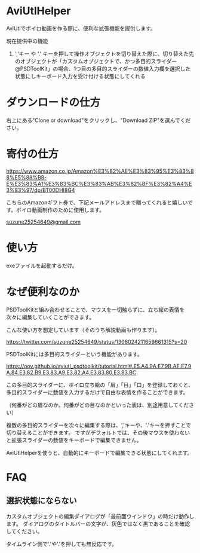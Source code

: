 # AviUtlHelper
AviUtlでボイロ動画を作る際に、便利な拡張機能を提供します。

現在提供中の機能
1. ','キー や '.' キーを押して操作オブジェクトを切り替えた際に、切り替えた先のオブジェクトが「カスタムオブジェクトで、かつ多目的スライダー@PSDToolKit」の場合、1つ目の多目的スライダーの数値入力欄を選択した状態にしキーボード入力を受け付ける状態にしてくれる

# ダウンロードの仕方
右上にある"Clone or download"をクリックし、"Download ZIP"を選んでください。

# 寄付の仕方
https://www.amazon.co.jp/Amazon%E3%82%AE%E3%83%95%E3%83%88%E5%88%B8-E%E3%83%A1%E3%83%BC%E3%83%AB%E3%82%BF%E3%82%A4%E3%83%97/dp/BT00DHI8G4

こちらのAmazonギフト券で、下記メールアドレスまで贈ってくれると嬉しいです。ボイロ動画制作のために使用します。

suzune25254649@gmail.com

# 使い方
exeファイルを起動するだけ。

# なぜ便利なのか
PSDToolKitと組み合わせることで、マウスを一切触らずに、立ち絵の表情を次々に編集していくことができます。

こんな使い方を想定しています（そのうち解説動画も作ります）。

https://twitter.com/suzune25254649/status/1308024211659661315?s=20

PSDToolKitには多目的スライダーという機能があります。

https://oov.github.io/aviutl_psdtoolkit/tutorial.html#.E5.A4.9A.E7.9B.AE.E7.9A.84.E3.82.B9.E3.83.A9.E3.82.A4.E3.83.80.E3.83.BC

この多目的スライダーに、ボイロ立ち絵の「眉」「目」「口」を登録しておくと、多目的スライダーに数値を入力するだけで自由な表情を作ることができます。

（何番がどの眉なのか。何番がどの目なのかといった表は、別途用意してください）

複数の多目的スライダーを次々に編集する際は、','キーや、'.'キーを押すことで切り替えることができます。
ですがデフォルトでは、その後マウスを使わないと拡張スライダーの数値をキーボードで編集できません。

AviUtlHelperを使うと、自動的にキーボードで編集できる状態にしてくれます。

# FAQ
## 選択状態にならない
カスタムオブジェクトの編集ダイアログが「最前面ウインドウ」の時だけ動作します。
ダイアログのタイトルバーの文字が、灰色ではなく黒であることを確認してください。

タイムライン側で'.'や'.'を押しても無反応です。

